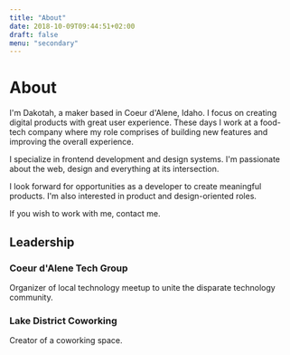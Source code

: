 ```yaml
---
title: "About"
date: 2018-10-09T09:44:51+02:00
draft: false
menu: "secondary"
---
```


# About

I'm Dakotah, a maker based in Coeur d'Alene, Idaho. I focus on creating digital products with great user experience. These days I work at a food-tech company where my role comprises of building new features and improving the overall experience.

I specialize in frontend development and design systems. I'm passionate about the web, design and everything at its intersection.

I look forward for opportunities as a developer to create meaningful products. I'm also interested in product and design-oriented roles.

If you wish to work with me, contact me.

## Leadership

### Coeur d'Alene Tech Group

Organizer of local technology meetup to unite the disparate technology community.

### Lake District Coworking

Creator of a coworking space.
